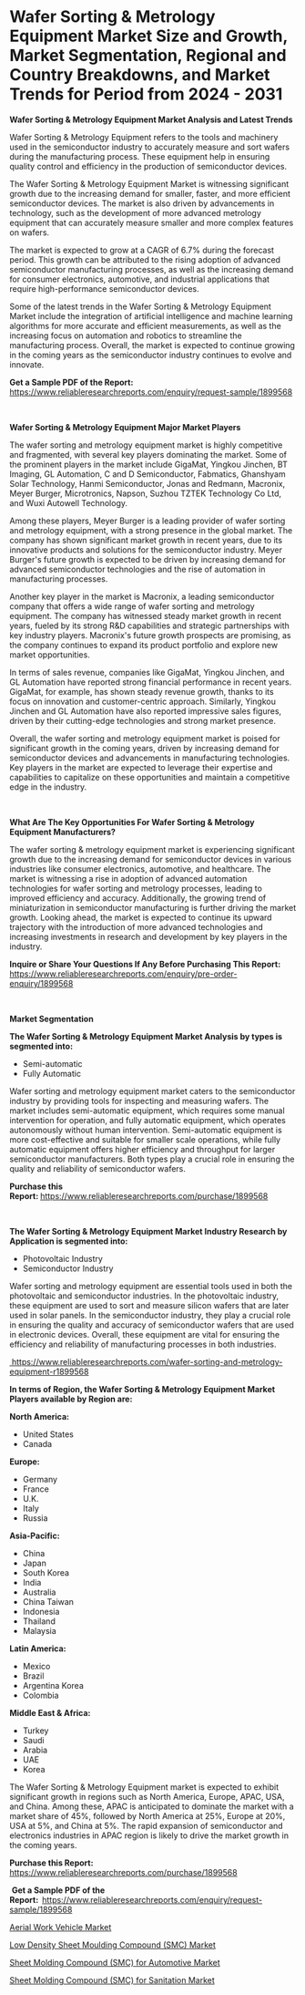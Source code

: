 <p><h1>Wafer Sorting & Metrology Equipment Market Size and Growth, Market Segmentation, Regional and Country Breakdowns, and Market Trends for Period from 2024 -  2031</h1></p><p><strong>Wafer Sorting & Metrology Equipment Market Analysis and Latest Trends</strong></p>
<p><p>Wafer Sorting & Metrology Equipment refers to the tools and machinery used in the semiconductor industry to accurately measure and sort wafers during the manufacturing process. These equipment help in ensuring quality control and efficiency in the production of semiconductor devices.</p><p>The Wafer Sorting & Metrology Equipment Market is witnessing significant growth due to the increasing demand for smaller, faster, and more efficient semiconductor devices. The market is also driven by advancements in technology, such as the development of more advanced metrology equipment that can accurately measure smaller and more complex features on wafers.</p><p>The market is expected to grow at a CAGR of 6.7% during the forecast period. This growth can be attributed to the rising adoption of advanced semiconductor manufacturing processes, as well as the increasing demand for consumer electronics, automotive, and industrial applications that require high-performance semiconductor devices.</p><p>Some of the latest trends in the Wafer Sorting & Metrology Equipment Market include the integration of artificial intelligence and machine learning algorithms for more accurate and efficient measurements, as well as the increasing focus on automation and robotics to streamline the manufacturing process. Overall, the market is expected to continue growing in the coming years as the semiconductor industry continues to evolve and innovate.</p></p>
<p><strong>Get a Sample PDF of the Report:&nbsp;</strong> <a href="https://www.reliableresearchreports.com/enquiry/request-sample/1899568">https://www.reliableresearchreports.com/enquiry/request-sample/1899568</a></p>
<p>&nbsp;</p>
<p><strong>Wafer Sorting & Metrology Equipment Major Market Players</strong></p>
<p><p>The wafer sorting and metrology equipment market is highly competitive and fragmented, with several key players dominating the market. Some of the prominent players in the market include GigaMat, Yingkou Jinchen, BT Imaging, GL Automation, C and D Semiconductor, Fabmatics, Ghanshyam Solar Technology, Hanmi Semiconductor, Jonas and Redmann, Macronix, Meyer Burger, Microtronics, Napson, Suzhou TZTEK Technology Co Ltd, and Wuxi Autowell Technology.</p><p>Among these players, Meyer Burger is a leading provider of wafer sorting and metrology equipment, with a strong presence in the global market. The company has shown significant market growth in recent years, due to its innovative products and solutions for the semiconductor industry. Meyer Burger's future growth is expected to be driven by increasing demand for advanced semiconductor technologies and the rise of automation in manufacturing processes.</p><p>Another key player in the market is Macronix, a leading semiconductor company that offers a wide range of wafer sorting and metrology equipment. The company has witnessed steady market growth in recent years, fueled by its strong R&D capabilities and strategic partnerships with key industry players. Macronix's future growth prospects are promising, as the company continues to expand its product portfolio and explore new market opportunities.</p><p>In terms of sales revenue, companies like GigaMat, Yingkou Jinchen, and GL Automation have reported strong financial performance in recent years. GigaMat, for example, has shown steady revenue growth, thanks to its focus on innovation and customer-centric approach. Similarly, Yingkou Jinchen and GL Automation have also reported impressive sales figures, driven by their cutting-edge technologies and strong market presence.</p><p>Overall, the wafer sorting and metrology equipment market is poised for significant growth in the coming years, driven by increasing demand for semiconductor devices and advancements in manufacturing technologies. Key players in the market are expected to leverage their expertise and capabilities to capitalize on these opportunities and maintain a competitive edge in the industry.</p></p>
<p>&nbsp;</p>
<p><strong>What Are The Key Opportunities For Wafer Sorting & Metrology Equipment Manufacturers?</strong></p>
<p><p>The wafer sorting & metrology equipment market is experiencing significant growth due to the increasing demand for semiconductor devices in various industries like consumer electronics, automotive, and healthcare. The market is witnessing a rise in adoption of advanced automation technologies for wafer sorting and metrology processes, leading to improved efficiency and accuracy. Additionally, the growing trend of miniaturization in semiconductor manufacturing is further driving the market growth. Looking ahead, the market is expected to continue its upward trajectory with the introduction of more advanced technologies and increasing investments in research and development by key players in the industry.</p></p>
<p><strong>Inquire or Share Your Questions If Any Before Purchasing This Report:</strong> <a href="https://www.reliableresearchreports.com/enquiry/pre-order-enquiry/1899568">https://www.reliableresearchreports.com/enquiry/pre-order-enquiry/1899568</a></p>
<p>&nbsp;</p>
<p><strong>Market Segmentation</strong></p>
<p><strong>The Wafer Sorting & Metrology Equipment Market Analysis by types is segmented into:</strong></p>
<p><ul><li>Semi-automatic</li><li>Fully Automatic</li></ul></p>
<p><p>Wafer sorting and metrology equipment market caters to the semiconductor industry by providing tools for inspecting and measuring wafers. The market includes semi-automatic equipment, which requires some manual intervention for operation, and fully automatic equipment, which operates autonomously without human intervention. Semi-automatic equipment is more cost-effective and suitable for smaller scale operations, while fully automatic equipment offers higher efficiency and throughput for larger semiconductor manufacturers. Both types play a crucial role in ensuring the quality and reliability of semiconductor wafers.</p></p>
<p><strong>Purchase this Report:&nbsp;</strong><a href="https://www.reliableresearchreports.com/purchase/1899568">https://www.reliableresearchreports.com/purchase/1899568</a></p>
<p>&nbsp;</p>
<p><strong>The Wafer Sorting & Metrology Equipment Market Industry Research by Application is segmented into:</strong></p>
<p><ul><li>Photovoltaic Industry</li><li>Semiconductor Industry</li></ul></p>
<p><p>Wafer sorting and metrology equipment are essential tools used in both the photovoltaic and semiconductor industries. In the photovoltaic industry, these equipment are used to sort and measure silicon wafers that are later used in solar panels. In the semiconductor industry, they play a crucial role in ensuring the quality and accuracy of semiconductor wafers that are used in electronic devices. Overall, these equipment are vital for ensuring the efficiency and reliability of manufacturing processes in both industries.</p></p>
<p><a href="https://www.reliableresearchreports.com/wafer-sorting-and-metrology-equipment-r1899568">&nbsp;https://www.reliableresearchreports.com/wafer-sorting-and-metrology-equipment-r1899568</a></p>
<p><strong>In terms of Region, the Wafer Sorting & Metrology Equipment Market Players available by Region are:</strong></p>
<p>
    <p> <strong> North America: </strong>
        <ul>
            <li>United States</li>
            <li>Canada</li>
        </ul>
        </p> 
    <p> <strong> Europe: </strong>
        <ul>
            <li>Germany</li>
            <li>France</li>
            <li>U.K.</li>
            <li>Italy</li>
            <li>Russia</li>
        </ul>
        </p> 
    <p> <strong> Asia-Pacific: </strong>
        <ul>
            <li>China</li>
            <li>Japan</li>
            <li>South Korea</li>
            <li>India</li>
            <li>Australia</li>
            <li>China Taiwan</li>
            <li>Indonesia</li>
            <li>Thailand</li>
            <li>Malaysia</li>
        </ul>
        </p> 
    <p> <strong> Latin America: </strong>
        <ul>
            <li>Mexico</li>
            <li>Brazil</li>
            <li>Argentina Korea</li>
            <li>Colombia</li>
        </ul>
        </p> 
    <p> <strong> Middle East & Africa: </strong>
        <ul>
            <li>Turkey</li>
            <li>Saudi</li>
            <li>Arabia</li>
            <li>UAE</li>
            <li>Korea</li>
        </ul>
    </p>
    </p>
<p><p>The Wafer Sorting & Metrology Equipment market is expected to exhibit significant growth in regions such as North America, Europe, APAC, USA, and China. Among these, APAC is anticipated to dominate the market with a market share of 45%, followed by North America at 25%, Europe at 20%, USA at 5%, and China at 5%. The rapid expansion of semiconductor and electronics industries in APAC region is likely to drive the market growth in the coming years.</p></p>
<p><strong>Purchase this Report: </strong><a href="https://www.reliableresearchreports.com/purchase/1899568">https://www.reliableresearchreports.com/purchase/1899568</a></p>
<p>&nbsp;<strong>Get a Sample PDF of the Report:&nbsp;&nbsp;</strong><a href="https://www.reliableresearchreports.com/enquiry/request-sample/1899568">https://www.reliableresearchreports.com/enquiry/request-sample/1899568</a></p>
<p><strong></strong></p>
<p><p><a href="https://view.publitas.com/reportprime-1/aerial-work-vehicle-market-size-market-outlook-and-market-forecast-2024-to-2031/">Aerial Work Vehicle Market</a></p><p><a href="https://pretty-mail-caf.notion.site/Decoding-Low-Density-Sheet-Moulding-Compound-SMC-Market-Metrics-Market-Share-Trends-and-Growth--4bc81995aa014a3fa600c6347423f9f4">Low Density Sheet Moulding Compound (SMC) Market</a></p><p><a href="https://full-wildebeest-80b.notion.site/Analyzing-Sheet-Molding-Compound-SMC-for-Automotive-Market-Global-Industry-Perspective-and-Foreca-0c093394831f4c2584606f6013184199">Sheet Molding Compound (SMC) for Automotive Market</a></p><p><a href="https://flame-sidecar-702.notion.site/Sheet-Molding-Compound-SMC-for-Sanitation-Market-Trends-Forecast-and-Competitive-Analysis-to-20-f6ae5c9007594ae0a3163151d65fd8f8">Sheet Molding Compound (SMC) for Sanitation Market</a></p></p>